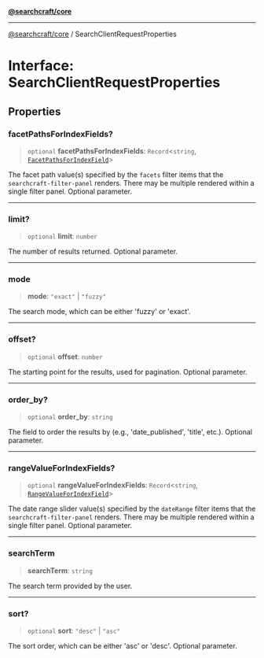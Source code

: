 [**@searchcraft/core**](/reference/sdk/core/README.md)

***

[@searchcraft/core](/reference/sdk/core/globals.md) / SearchClientRequestProperties

# Interface: SearchClientRequestProperties

## Properties

### facetPathsForIndexFields?

> `optional` **facetPathsForIndexFields**: `Record`\<`string`, [`FacetPathsForIndexField`](/reference/sdk/core/interfaces/FacetPathsForIndexField.md)\>

The facet path value(s) specified by the `facets` filter items that the `searchcraft-filter-panel` renders.
There may be multiple rendered within a single filter panel.
Optional parameter.

***

### limit?

> `optional` **limit**: `number`

The number of results returned.
Optional parameter.

***

### mode

> **mode**: `"exact"` \| `"fuzzy"`

The search mode, which can be either 'fuzzy' or 'exact'.

***

### offset?

> `optional` **offset**: `number`

The starting point for the results, used for pagination.
Optional parameter.

***

### order\_by?

> `optional` **order\_by**: `string`

The field to order the results by (e.g., 'date_published', 'title', etc.).
Optional parameter.

***

### rangeValueForIndexFields?

> `optional` **rangeValueForIndexFields**: `Record`\<`string`, [`RangeValueForIndexField`](/reference/sdk/core/interfaces/RangeValueForIndexField.md)\>

The date range slider value(s) specified by the `dateRange` filter items that the `searchcraft-filter-panel` renders.
There may be multiple rendered within a single filter panel.
Optional parameter.

***

### searchTerm

> **searchTerm**: `string`

The search term provided by the user.

***

### sort?

> `optional` **sort**: `"desc"` \| `"asc"`

The sort order, which can be either 'asc' or 'desc'.
Optional parameter.
